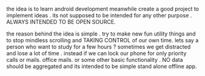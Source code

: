 the idea is to learn android development 
meanwhile create a good project to implement ideas .
its not supposed to be intended for any other purpose .
ALWAYS INTENDED TO BE OPEN SOURCE.

the reason behind the idea is simple . try to make new fun utility things 
and to stop mindless scrolling and  TAKING CONTROL of our own time. lets say a person 
who want to study for a few hours ? sometimes we get distracted and lose a lot of time .
instead if we can lock our phone for only priority calls or mails. office mails. or some other
basic functionality . NO data should be aggregated and its intended to be simple stand alone offline app.